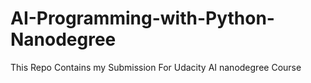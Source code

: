 # AI-Programming-with-Python-Nanodegree
This Repo Contains my Submission For Udacity AI nanodegree Course
